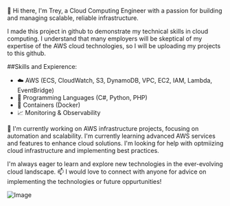👋 Hi there, I'm Trey, a Cloud Computing Engineer with a passion for building and managing scalable, reliable infrastructure. 

I made this project in github to demonstrate my technical skills in cloud computing. I understand that many employers will be skeptical of my expertise of the AWS cloud technologies, so I will be uploading my projects to this github. 

##Skills and Expierence: 
- ☁️ AWS (ECS, CloudWatch, S3, DynamoDB, VPC, EC2, IAM, Lambda, EventBridge)
- 🌱 Programming Languages (C#, Python, PHP)
- 🐳 Containers (Docker)
- 📈 Monitoring & Observability

  
🔭 I'm currently working on AWS infrastructure projects, focusing on automation and scalability. I'm currently learning advanced AWS services and features to enhance cloud solutions. I'm looking for help with optmiizing cloud infrastructure and implementing best practices. 

I'm always eager to learn and explore new technologies in the ever-evolving cloud landscape. 
📫 I would love to connect with anyone for advice on implementing the technologies or future oppurtunities!


![Image](https://github.com/user-attachments/assets/cfcd58ed-9f53-4e90-ad7b-a397f1a8f879)
